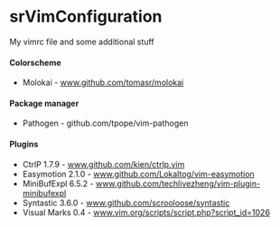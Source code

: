 # srVimConfiguration
My vimrc file and some additional stuff

#### Colorscheme
* Molokai - www.github.com/tomasr/molokai

#### Package manager
* Pathogen - github.com/tpope/vim-pathogen

#### Plugins
* CtrlP 1.7.9 - www.github.com/kien/ctrlp.vim
* Easymotion 2.1.0 - www.github.com/Lokaltog/vim-easymotion
* MiniBufExpl 6.5.2 - www.github.com/techlivezheng/vim-plugin-minibufexpl
* Syntastic 3.6.0 - www.github.com/scrooloose/syntastic
* Visual Marks 0.4 - www.vim.org/scripts/script.php?script_id=1026
